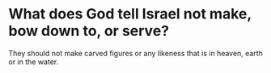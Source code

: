 # What does God tell Israel not make, bow down to, or serve?

They should not make carved figures or any likeness that is in heaven, earth or in the water.
